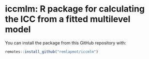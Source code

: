 # iccmlm: R package for calculating the ICC from a fitted multilevel model

You can install the package from this GitHub repository with:
```r
remotes::install_github("remlapmot/iccmlm")
```
